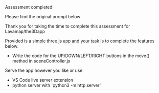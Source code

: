 Assessment completed

Please find the original prompt below



Thank you for taking the time to complete this assessment for Lavamap/the3Dapp

Provided is a simple three.js app and your task is to complete the features below:
- Write the code for the UP/DOWN/LEFT/RIGHT buttons in the move() method in sceneController.js

Serve the app however you like or use:
- VS Code live server extension
- python server with 'python3 -m http.server'
